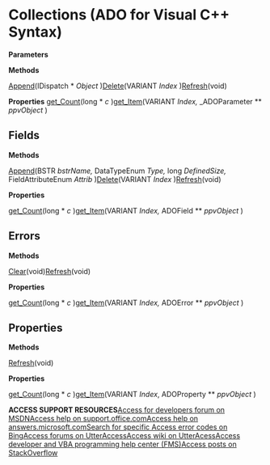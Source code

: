 
# Collections (ADO for Visual C++ Syntax)

 **Parameters**

 **Methods**

[Append](http://msdn.microsoft.com/library/cca133af-2b95-877d-0488-0d99631623f2%28Office.15%29.aspx)(IDispatch * _Object_ )[Delete](http://msdn.microsoft.com/library/03ffc24d-fea2-30fa-c8e9-43eb524fd51f%28Office.15%29.aspx)(VARIANT  _Index_ )[Refresh](http://msdn.microsoft.com/library/f1c8829f-9c7d-12b6-7470-727ff38d663e%28Office.15%29.aspx)(void)

 **Properties**
[get_Count](http://msdn.microsoft.com/library/b59f9581-ffd1-471d-44fa-3c1bb812e140%28Office.15%29.aspx)(long * _c_ )[get_Item](http://msdn.microsoft.com/library/793c305f-0e5b-a529-e21f-b7ab0843ed49%28Office.15%29.aspx)(VARIANT  _Index,_ _ADOParameter ** _ppvObject_ )

## Fields

 **Methods**

[Append](http://msdn.microsoft.com/library/cca133af-2b95-877d-0488-0d99631623f2%28Office.15%29.aspx)(BSTR  _bstrName,_ DataTypeEnum _Type,_ long _DefinedSize,_ FieldAttributeEnum _Attrib_ )[Delete](http://msdn.microsoft.com/library/adc66365-703f-4491-fc5b-dbc9bca2ac53%28Office.15%29.aspx)(VARIANT  _Index_ )[Refresh](http://msdn.microsoft.com/library/f1c8829f-9c7d-12b6-7470-727ff38d663e%28Office.15%29.aspx)(void)

 **Properties**

[get_Count](http://msdn.microsoft.com/library/b59f9581-ffd1-471d-44fa-3c1bb812e140%28Office.15%29.aspx)(long * _c_ )[get_Item](http://msdn.microsoft.com/library/793c305f-0e5b-a529-e21f-b7ab0843ed49%28Office.15%29.aspx)(VARIANT  _Index,_ ADOField ** _ppvObject_ )


## Errors

 **Methods**

[Clear](http://msdn.microsoft.com/library/5d51f42c-147b-1fcf-d05b-123e5714ecb7%28Office.15%29.aspx)(void)[Refresh](http://msdn.microsoft.com/library/f1c8829f-9c7d-12b6-7470-727ff38d663e%28Office.15%29.aspx)(void)

 **Properties**

[get_Count](http://msdn.microsoft.com/library/b59f9581-ffd1-471d-44fa-3c1bb812e140%28Office.15%29.aspx)(long * _c_ )[get_Item](http://msdn.microsoft.com/library/793c305f-0e5b-a529-e21f-b7ab0843ed49%28Office.15%29.aspx)(VARIANT  _Index,_ ADOError ** _ppvObject_ )


## Properties

 **Methods**

[Refresh](http://msdn.microsoft.com/library/f1c8829f-9c7d-12b6-7470-727ff38d663e%28Office.15%29.aspx)(void)

 **Properties**

[get_Count](http://msdn.microsoft.com/library/b59f9581-ffd1-471d-44fa-3c1bb812e140%28Office.15%29.aspx)(long * _c_ )[get_Item](http://msdn.microsoft.com/library/793c305f-0e5b-a529-e21f-b7ab0843ed49%28Office.15%29.aspx)(VARIANT  _Index_, ADOProperty ** _ppvObject_ )

 **ACCESS SUPPORT RESOURCES**[Access for developers forum on MSDN](https://social.msdn.microsoft.com/Forums/office/en-US/home?forum=accessdev)[Access help on support.office.com](https://support.office.com/search/results?query=Access)[Access help on answers.microsoft.com](http://answers.microsoft.com/en-us/office/forum/access?page=1&amp;tab=question&amp;status=all&amp;auth=1)[Search for specific Access error codes on Bing](http://www.bing.com/)[Access forums on UtterAccess](http://www.utteraccess.com/forum/index.php?act=idx)[Access wiki on UtterAcess](http://www.utteraccess.com/forum/index.php?act=idx)[Access developer and VBA programming help center (FMS)](http://www.fmsinc.com/MicrosoftAccess/developer/)[Access posts on StackOverflow](http://stackoverflow.com/questions/tagged/ms-access)
